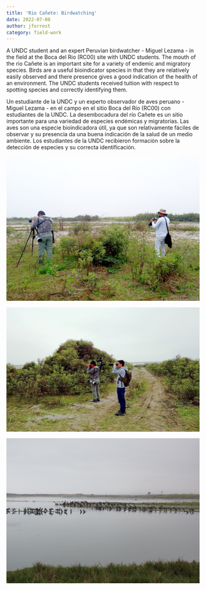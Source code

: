 ```yaml
---
title: 'Rio Cañete: Birdwatching'
date: 2022-07-08
author: jforrest
category: field-work
---
```



A UNDC student and an expert Peruvian birdwatcher - Miguel Lezama - in the field at the Boca del Rio (RC00) site with UNDC students. The mouth of the rio Cañete is an important site for a variety of endemic and migratory species. Birds are a useful bioindicator species in that they are relatively easily observed and there presence gives a good indication of the health of an environment. The UNDC students received tuition with respect to spotting species and correctly identifying them.

Un estudiante de la UNDC y un experto observador de aves peruano - Miguel Lezama - en el campo en el sitio Boca del Río (RC00) con estudiantes de la UNDC. La desembocadura del río Cañete es un sitio importante para una variedad de especies endémicas y migratorias. Las aves son una especie bioindicadora útil, ya que son relativamente fáciles de observar y su presencia da una buena indicación de la salud de un medio ambiente. Los estudiantes de la UNDC recibieron formación sobre la detección de especies y su correcta identificación.

![Measuring river discharge](/assets/posts/5Bird.jpg)

![Measuring river discharge](/assets/posts/5Birds.jpg)

![Measuring river discharge](/assets/posts/5.Birdss.JPG)


